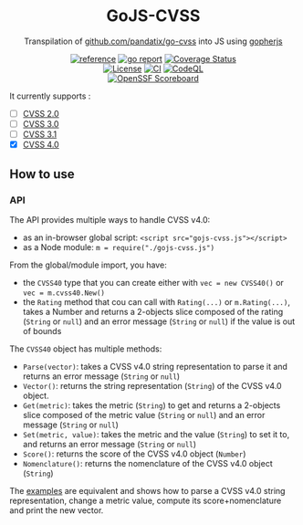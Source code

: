<div align="center">
	<h1>GoJS-CVSS</h1>
    <p>Transpilation of <a href="https://github.com/pandatix/go-cvss">github.com/pandatix/go-cvss</a> into JS using <a href="https://github.com/gopherjs/gopherjs">gopherjs</a></p>
	<a href="https://pkg.go.dev/github.com/pandatix/gojs-cvss"><img src="https://shields.io/badge/-reference-blue?logo=go&style=for-the-badge" alt="reference"></a>
	<a href="https://goreportcard.com/report/github.com/pandatix/gojs-cvss"><img src="https://goreportcard.com/badge/github.com/pandatix/gojs-cvss?style=for-the-badge" alt="go report"></a>
	<a href="https://coveralls.io/github/pandatix/gojs-cvss?branch=main"><img src="https://img.shields.io/coverallsCoverage/github/pandatix/gojs-cvss?style=for-the-badge" alt="Coverage Status"></a>
	<br>
	<a href=""><img src="https://img.shields.io/github/license/pandatix/gojs-cvss?style=for-the-badge" alt="License"></a>
	<a href="https://github.com/pandatix/gojs-cvss/actions?query=workflow%3Aci+"><img src="https://img.shields.io/github/actions/workflow/status/pandatix/gojs-cvss/ci.yaml?style=for-the-badge&label=CI" alt="CI"></a>
	<a href="https://github.com/pandatix/gojs-cvss/actions/workflows/codeql-analysis.yaml"><img src="https://img.shields.io/github/actions/workflow/status/pandatix/gojs-cvss/codeql-analysis.yaml?style=for-the-badge&label=CodeQL" alt="CodeQL"></a>
	<br>
	<a href="https://securityscorecards.dev/viewer/?uri=github.com/pandatix/gojs-cvss"><img src="https://img.shields.io/ossf-scorecard/github.com/pandatix/gojs-cvss?label=openssf%20scorecard&style=for-the-badge" alt="OpenSSF Scoreboard"></a>
</div>

It currently supports :
 - [ ] [CVSS 2.0](https://www.first.org/cvss/v2/guide)
 - [ ] [CVSS 3.0](https://www.first.org/cvss/v3.0/specification-document)
 - [ ] [CVSS 3.1](https://www.first.org/cvss/v3.1/specification-document)
 - [X] [CVSS 4.0](https://www.first.org/cvss/v4.0/specification-document)

## How to use

### API

The API provides multiple ways to handle CVSS v4.0:
 - as an in-browser global script: `<script src="gojs-cvss.js"></script>`
 - as a Node module: `m = require("./gojs-cvss.js")`

From the global/module import, you have:
 - the `CVSS40` type that you can create either with `vec = new CVSS40()` or `vec = m.cvss40.New()`
 - the `Rating` method that cou can call with `Rating(...)` or `m.Rating(...)`, takes a Number and returns a 2-objects slice composed of the rating (`String` or `null`) and an error message (`String` or `null`) if the value is out of bounds

The `CVSS40` object has multiple methods:
 - `Parse(vector)`: takes a CVSS v4.0 string representation to parse it and returns an error message (`String` or `null`)
 - `Vector()`: returns the string representation (`String`) of the CVSS v4.0 object.
 - `Get(metric)`: takes the metric (`String`) to get and returns a 2-objects slice composed of the metric value (`String` or `null`) and an error message (`String` or `null`)
 - `Set(metric, value)`: takes the metric and the value (`String`) to set it to, and returns an error message (`String` or `null`)
 - `Score()`: returns the score of the CVSS v4.0 object (`Number`)
 - `Nomenclature()`: returns the nomenclature of the CVSS v4.0 object (`String`)

The [examples](examples) are equivalent and shows how to parse a CVSS v4.0 string representation, change a metric value, compute its score+nomenclature and print the new vector.
